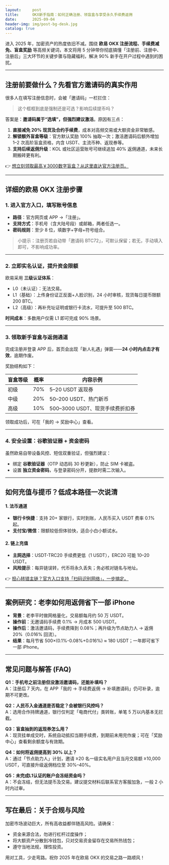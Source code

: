 ```yaml
---
layout:     post
title:      OKX新手指南：如何正确注册、领盲盒与享受永久手续费返佣
date:       2025-09-04
header-img: img/post-bg-desk.jpg
catalog: true
---
```


进入 2025 年，加密资产的热度依旧不减。围绕 **欧易 OKX 注册流程、手续费减免、盲盒奖励** 等高频关键词，本文将用 5 分钟带你彻底搞懂「注册前、注册中、注册后」三大环节的关键步骤与隐藏福利，解决 90% 新手在开户过程中遇到的困扰。

---

## 注册前要做什么？先看官方邀请码的真实作用

很多人在填写注册信息时，会被「邀请码」一栏拦住：  
> 这个框框到底是强制还是可选？影响后续提币吗？

答案是：**邀请码属于“选填”，但强烈建议激活**。原因有三点：

1. **直接减免 20% 现货及合约手续费**，成本对高频交易或大额资金非常敏感。  
2. **解锁额外盲盒等级**：官方默认奖励 100% 抽取一次；激活邀请码后额外增加 1–2 次高阶盲盒资格，内含 USDT、主流币种、返现券等。  
3. **支持后续返佣升级**：KOL 或社区运营账号可继续追加 40% 返佣通道，未来长期搬砖更有利。

👉 [想立刻领取最高￥3000数字盲盒？从这里直达官方注册页。](https://okxdog.com/)

---

## 详细的欧易 OKX 注册步骤

### 1. 进入官方入口，填写账号信息

- **路径**：官方网页或 APP →「注册」。  
- **支持方式**：手机号（含大陆号段）或邮箱，两者任选一。  
- **密码规则**：至少 8 位，填数字+字母+符号组合。

> 小提示：注册页若自动带「邀请码 BTC72」，可默认保留；若无，手动填入即可，不影响成功率。

---

### 2. 立即实名认证，提升资金限额

欧易采用 **三级认证体系**：

- L0（未认证）：无法交易。  
- L1（基础）：上传身份证正反面+人脸识别，24 小时审核，现货每日提币限额 200 BTC。  
- L2（高级）：再补充址证明或银行卡流水，可提升至 500 BTC。  

**时间成本**：多数用户仅需 L1 即可完成 90% 场景。

---

### 3. 领取新手盲盒与返佣通道

完成注册并登录 APP 后，首页会出现「新人礼遇」弹窗——**24 小时内点击才有效**，逾期作废。

奖励结构如下：

| 盲盒等级 | 概率 | 内容示例 |
|---|---|---|
| 初级 | 70% | 5–20 USDT 返现券 |
| 中级 | 20% | 50–200 USDT、热门新币 |
| 高级 | 10% | 500–3000 USDT、现货手续费折扣券 |

领取成功后，可在「我的 → 奖励中心」查看。

---

### 4. 安全设置：谷歌验证器 + 资金密码

虽然欧易自带设备风控、短信双重验证，但强烈建议：

- 绑定 **谷歌验证器**（OTP 动态码 30 秒更新），防止 SIM 卡被盗。  
- 设置 **独立资金密码**，与登录密码分开，提款时需二次输入。  

---

## 如何充值与提币？低成本路径一次说清

#### 1. 法币通道

- **银行卡快捷**：支持 20+ 家银行，实时到账，人民币买入 USDT 费率 0.1% 起。  
- **支付宝/微信**：限额较低但体验快，适合小白小额试水。  

#### 2. 链上充值

- **主网选择**：USDT-TRC20 手续费更低（1 USDT），ERC20 可能 10–20 USDT。  
- **风险提示**：每异链误转，代币将永久丢失；务必核对链名与地址。

👉 [担心转错主链？官方入口支持「扫码识别网络」，一步搞定。](https://okxdog.com/)

---

## 案例研究：老李如何用返佣省下一部 iPhone

- **背景**：老李平时做网格量化，交易额每月约 50 万 USDT。  
- **操作前**：无邀请码手续费 0.1% → 月成本 500 USDT。  
- **操作后**：激活邀请码，手续费降到 0.08%；再升级为节点助力人 → 返佣 20%（0.016% 回流）。  
- **结果**：每月节省 500×(0.1%-0.08%+0.016%) ≈ 180 USDT；一年即可省下一部 iPhone。  

---

## 常见问题与解答 (FAQ)

**Q1：手机号之前注册但没激活邀请码，还能补填吗？**  
A：注册后 7 天内，在 APP「我的 → 手续费返佣 → 补填邀请码」仍可补录，逾期不可更改。

**Q2：人民币入金通道是否稳定？会被银行风控吗？**  
A：选用合作持牌通道，银行仅判定「电商代付」类转账，单笔 5 万以内基本无拦截。

**Q3：盲盒抽到的返现券怎么用？**  
A：现货挂单成交时，系统自动抵扣当期手续费，到期前未用完作废；可在「奖励中心」查看剩余额度与有效期。

**Q4：如何将返佣提高到 30% 以上？**  
A：通过「节点助力人」计划，邀请 ≥20 名一级实名用户且当月交易额 ≥10,000 USDT，可直接升级返佣档位至 30%–40%。

**Q5：未完成L1认证的账户会冻结资金吗？**  
A：不会冻结，但无法提币及交易。建议提交材料后联系官方客服加急，一般 2 小时内过审。

---

## 写在最后：关于合规与风险

加密市场波动巨大，所有高收益都伴随高风险。请确保：  
- 资金来源合法，勿进行杠杆过度操作；  
- 将大额资产分散到冷钱包，只对交易资金留存在交易所热钱包；  
- 遵守当地法规，理性投资。  

用对工具，少走弯路。祝你 2025 年在欧易 OKX 的交易之路一路顺风！